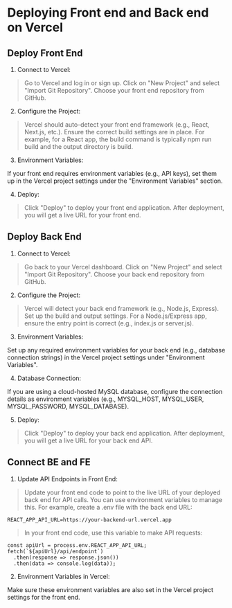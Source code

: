 # Deploying Front end and Back end on Vercel
## Deploy Front End
1. Connect to Vercel:

> Go to Vercel and log in or sign up.
> Click on "New Project" and select "Import Git Repository".
> Choose your front end repository from GitHub.

2. Configure the Project:

> Vercel should auto-detect your front end framework (e.g., React, Next.js, etc.).
> Ensure the correct build settings are in place. For example, for a React app, the build command is typically npm run build and the output directory is build.

3. Environment Variables:

If your front end requires environment variables (e.g., API keys), set them up in the Vercel project settings under the "Environment Variables" section.

4. Deploy:

> Click "Deploy" to deploy your front end application.
> After deployment, you will get a live URL for your front end.

## Deploy Back End
1. Connect to Vercel:

> Go back to your Vercel dashboard.
> Click on "New Project" and select "Import Git Repository".
> Choose your back end repository from GitHub.

2. Configure the Project:

> Vercel will detect your back end framework (e.g., Node.js, Express).
> Set up the build and output settings. For a Node.js/Express app, ensure the entry point is correct (e.g., index.js or server.js).

3. Environment Variables:

Set up any required environment variables for your back end (e.g., database connection strings) in the Vercel project settings under "Environment Variables".

4. Database Connection:

If you are using a cloud-hosted MySQL database, configure the connection details as environment variables (e.g., MYSQL_HOST, MYSQL_USER, MYSQL_PASSWORD, MYSQL_DATABASE).

5. Deploy:

> Click "Deploy" to deploy your back end application.
> After deployment, you will get a live URL for your back end API.


## Connect BE and FE
1. Update API Endpoints in Front End:

> Update your front end code to point to the live URL of your deployed back end for API calls.
> You can use environment variables to manage this. For example, create a .env file with the back end URL:
```
REACT_APP_API_URL=https://your-backend-url.vercel.app
```
> In your front end code, use this variable to make API requests:
```
const apiUrl = process.env.REACT_APP_API_URL;
fetch(`${apiUrl}/api/endpoint`)
  .then(response => response.json())
  .then(data => console.log(data));
```

2. Environment Variables in Vercel:

Make sure these environment variables are also set in the Vercel project settings for the front end.
